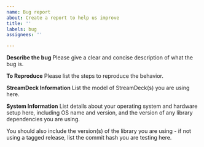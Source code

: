 ```yaml
---
name: Bug report
about: Create a report to help us improve
title: ''
labels: bug
assignees: ''

---
```


**Describe the bug**
Please give a clear and concise description of what the bug is.

**To Reproduce**
Please list the steps to reproduce the behavior.

**StreamDeck Information**
List the model of StreamDeck(s) you are using here.

**System Information**
List details about your operating system and hardware setup here, including OS name and version, and the version of any library dependencies you are using.

You should also include the version(s) of the library you are using - if not using a tagged release, list the commit hash you are testing here.
